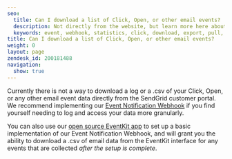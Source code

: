 ```yaml
---
seo:
  title: Can I download a list of Click, Open, or other email events?
  description: Not directly from the website, but learn more here about logging your email data with our Event Webhook...
  keywords: event, webhook, statistics, click, download, export, pull, down, open, get, post, URL, stats, events, kit, eventkit
title: Can I download a list of Click, Open, or other email events?
weight: 0
layout: page
zendesk_id: 200181488
navigation:
  show: true
---
```


Currently there is not a way to download a log or a .csv of your Click, Open, or any other email event data directly from the SendGrid customer portal. We recommend implementing our [Event Notification Webhook](https://app.sendgrid.com/settings/mail_settings) if you find yourself needing to log and access your data more granularly. 

You can also use our [open source EventKit app]({{root_url}}/Utilities/event_kit.html) to set up a basic implementation of our Event Notification Webhook, and will grant you the ability to download a .csv of email data from the EventKit interface for any events that are collected _after the setup is complete_. 

